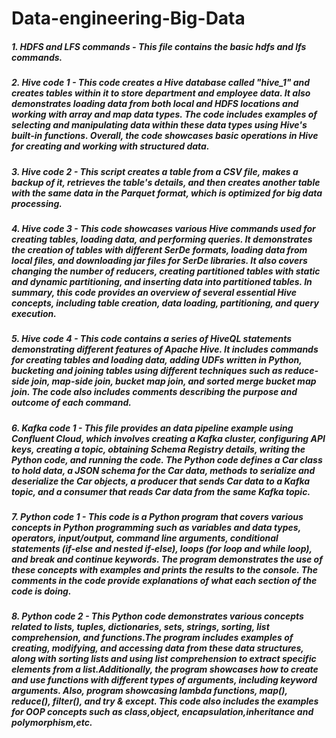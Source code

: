 # Data-engineering-Big-Data
##### 1. HDFS and LFS commands - This file contains the basic hdfs and lfs commands.
##### 2. Hive code 1 - This code creates a Hive database called "hive_1" and creates tables within it to store department and employee data. It also demonstrates loading data from both local and HDFS locations and working with array and map data types. The code includes examples of selecting and manipulating data within these data types using Hive's built-in functions. Overall, the code showcases basic operations in Hive for creating and working with structured data.
##### 3. Hive code 2 - This script creates a table from a CSV file, makes a backup of it, retrieves the table's details, and then creates another table with the same data in the Parquet format, which is optimized for big data processing.
##### 4. Hive code 3 - This code showcases various Hive commands used for creating tables, loading data, and performing queries. It demonstrates the creation of tables with different SerDe formats, loading data from local files, and downloading jar files for SerDe libraries. It also covers changing the number of reducers, creating partitioned tables with static and dynamic partitioning, and inserting data into partitioned tables. In summary, this code provides an overview of several essential Hive concepts, including table creation, data loading, partitioning, and query execution.
##### 5. Hive code 4 - This code contains a series of HiveQL statements demonstrating different features of Apache Hive. It includes commands for creating tables and loading data, adding UDFs written in Python, bucketing and joining tables using different techniques such as reduce-side join, map-side join, bucket map join, and sorted merge bucket map join. The code also includes comments describing the purpose and outcome of each command.
##### 6. Kafka code 1 - This file provides an data pipeline example using Confluent Cloud, which involves creating a Kafka cluster, configuring API keys, creating a topic, obtaining Schema Registry details, writing the Python code, and running the code. The Python code defines a Car class to hold data, a JSON schema for the Car data, methods to serialize and deserialize the Car objects, a producer that sends Car data to a Kafka topic, and a consumer that reads Car data from the same Kafka topic.
##### 7. Python code 1 - This code is a Python program that covers various concepts in Python programming such as variables and data types, operators, input/output, command line arguments, conditional statements (if-else and nested if-else), loops (for loop and while loop), and break and continue keywords. The program demonstrates the use of these concepts with examples and prints the results to the console. The comments in the code provide explanations of what each section of the code is doing.
##### 8. Python code 2 - This Python code demonstrates various concepts related to lists, tuples, dictionaries, sets, strings, sorting, list comprehension, and functions.The program includes examples of creating, modifying, and accessing data from these data structures, along with sorting lists and using list comprehension to extract specific elements from a list.Additionally, the program showcases how to create and use functions with different types of arguments, including keyword arguments. Also, program showcasing lambda functions, map(), reduce(), filter(), and try & except. This code also includes the examples for OOP concepts such as class,object, encapsulation,inheritance and polymorphism,etc.
